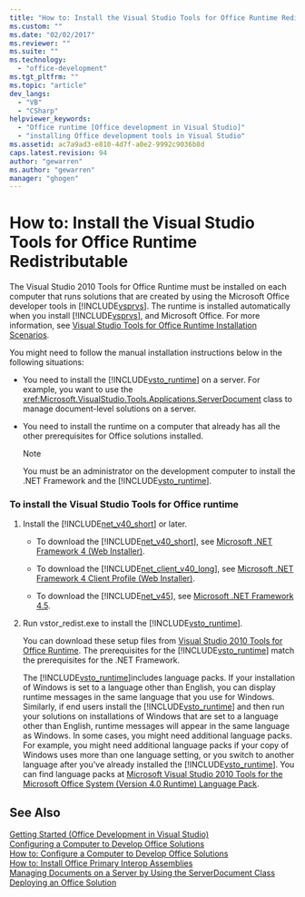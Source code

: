 ```yaml
---
title: "How to: Install the Visual Studio Tools for Office Runtime Redistributable | Microsoft Docs"
ms.custom: ""
ms.date: "02/02/2017"
ms.reviewer: ""
ms.suite: ""
ms.technology: 
  - "office-development"
ms.tgt_pltfrm: ""
ms.topic: "article"
dev_langs: 
  - "VB"
  - "CSharp"
helpviewer_keywords: 
  - "Office runtime [Office development in Visual Studio]"
  - "installing Office development tools in Visual Studio"
ms.assetid: ac7a9ad3-e810-4d7f-a0e2-9992c9036b8d
caps.latest.revision: 94
author: "gewarren"
ms.author: "gewarren"
manager: "ghogen"
---
```

# How to: Install the Visual Studio Tools for Office Runtime Redistributable
  The Visual Studio 2010 Tools for Office Runtime must be installed on each computer that runs solutions that are created by using the Microsoft Office developer tools in [!INCLUDE[vsprvs](../sharepoint/includes/vsprvs-md.md)]. The runtime is installed automatically when you install [!INCLUDE[vsprvs](../sharepoint/includes/vsprvs-md.md)], and Microsoft Office. For more information, see [Visual Studio Tools for Office Runtime Installation Scenarios](../vsto/visual-studio-tools-for-office-runtime-installation-scenarios.md).  
  
 You might need to follow the manual installation instructions below in the following situations:  
  
-   You need to install the [!INCLUDE[vsto_runtime](../vsto/includes/vsto-runtime-md.md)] on a server. For example, you want to use the <xref:Microsoft.VisualStudio.Tools.Applications.ServerDocument> class to manage document-level solutions on a server.  
  
-   You need to install the runtime on a computer that already has all the other prerequisites for Office solutions installed.  
  
    > [!NOTE]  
    >  You must be an administrator on the development computer to install the .NET Framework and the [!INCLUDE[vsto_runtime](../vsto/includes/vsto-runtime-md.md)].  
  
### To install the Visual Studio Tools for Office runtime  
  
1.  Install the [!INCLUDE[net_v40_short](../sharepoint/includes/net-v40-short-md.md)] or later.  
  
    -   To download the [!INCLUDE[net_v40_short](../sharepoint/includes/net-v40-short-md.md)], see [Microsoft .NET Framework 4 (Web Installer)](http://go.microsoft.com/fwlink/?LinkId=178957).  
  
    -   To download the [!INCLUDE[net_client_v40_long](../vsto/includes/net-client-v40-long-md.md)], see [Microsoft .NET Framework 4 Client Profile (Web Installer)](http://go.microsoft.com/fwlink/?LinkId=178958).  
  
    -   To download the [!INCLUDE[net_v45](../vsto/includes/net-v45-md.md)], see [Microsoft .NET Framework 4.5](http://www.microsoft.com/download/details.aspx?id=30653).  
  
2.  Run vstor_redist.exe to install the [!INCLUDE[vsto_runtime](../vsto/includes/vsto-runtime-md.md)].  
  
     You can download these setup files from [Visual Studio 2010 Tools for Office Runtime](http://go.microsoft.com/fwlink/?LinkId=140384). The prerequisites for the [!INCLUDE[vsto_runtime](../vsto/includes/vsto-runtime-md.md)] match the prerequisites for the .NET Framework.  
  
     The [!INCLUDE[vsto_runtime](../vsto/includes/vsto-runtime-md.md)]includes language packs. If your installation of Windows is set to a language other than English, you can display runtime messages in the same language that you use for Windows. Similarly, if end users install the [!INCLUDE[vsto_runtime](../vsto/includes/vsto-runtime-md.md)] and then run your solutions on installations of Windows that are set to a language other than English, runtime messages will appear in the same language as Windows. In some cases, you might need additional language packs. For example, you might need additional language packs if your copy of Windows uses more than one language setting, or you switch to another language after you've already installed the [!INCLUDE[vsto_runtime](../vsto/includes/vsto-runtime-md.md)]. You can find language packs at [Microsoft Visual Studio 2010 Tools for the Microsoft Office System (Version 4.0 Runtime) Language Pack](http://go.microsoft.com/fwlink/?LinkId=140386).  
  
## See Also  
 [Getting Started &#40;Office Development in Visual Studio&#41;](../vsto/getting-started-office-development-in-visual-studio.md)   
 [Configuring a Computer to Develop Office Solutions](../vsto/configuring-a-computer-to-develop-office-solutions.md)   
 [How to: Configure a Computer to Develop Office Solutions](../vsto/how-to-configure-a-computer-to-develop-office-solutions.md)   
 [How to: Install Office Primary Interop Assemblies](../vsto/how-to-install-office-primary-interop-assemblies.md)   
 [Managing Documents on a Server by Using the ServerDocument Class](../vsto/managing-documents-on-a-server-by-using-the-serverdocument-class.md)   
 [Deploying an Office Solution](../vsto/deploying-an-office-solution.md)  
  
  